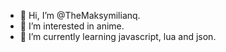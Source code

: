 - 👋 Hi, I’m @TheMaksymilianq.
- 👀 I’m interested in anime.
- 🌱 I’m currently learning javascript, lua and json.

<!---
TheMaksymilianq/TheMaksymilianq is a ✨ special ✨ repository because its `README.md` (this file) appears on your GitHub profile.
You can click the Preview link to take a look at your changes.
--->
